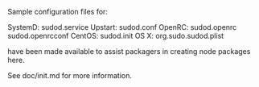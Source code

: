 Sample configuration files for:

SystemD: sudod.service
Upstart: sudod.conf
OpenRC:  sudod.openrc
         sudod.openrcconf
CentOS:  sudod.init
OS X:    org.sudo.sudod.plist

have been made available to assist packagers in creating node packages here.

See doc/init.md for more information.
